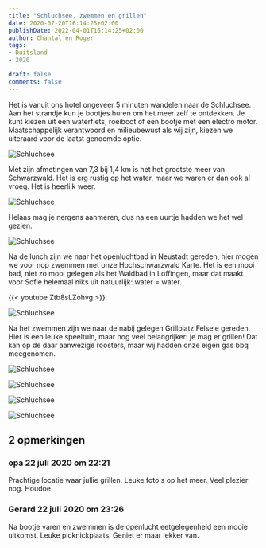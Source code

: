 ```yaml
---
title: "Schluchsee, zwemmen en grillen"
date: 2020-07-20T16:14:25+02:00
publishDate: 2022-04-01T16:14:25+02:00
author: Chantal en Roger
tags:
- Duitsland
- 2020

draft: false
comments: false
---
```


Het is vanuit ons hotel ongeveer 5 minuten wandelen naar de Schluchsee. Aan het strandje kun je bootjes huren om het meer zelf te ontdekken. Je kunt kiezen uit een waterfiets, roeiboot of een bootje met een electro motor. Maatschappelijk verantwoord en milieubewust als wij zijn, kiezen we uiteraard voor de laatst genoemde optie.

![Schluchsee](./images/IMG_7942.jpg)

Met zijn afmetingen van 7,3 bij 1,4 km is het het grootste meer van Schwarzwald. Het is erg rustig op het water, maar we waren er dan ook al vroeg. Het is heerlijk weer.

![Schluchsee](./images/IMG_7943.jpg)

Helaas mag je nergens aanmeren, dus na een uurtje hadden we het wel gezien.

![Schluchsee](./images/IMG_9734.jpg)

Na de lunch zijn we naar het openluchtbad in Neustadt gereden, hier mogen we voor nop zwemmen met onze Hochschwarzwald Karte. Het is een mooi bad, niet zo mooi gelegen als het Waldbad in Loffingen, maar dat maakt voor Sofie helemaal niks uit natuurlijk: water = water.

{{< youtube Ztb8sLZohvg >}}

![Schluchsee](./images/IMG_7947.jpg)

Na het zwemmen zijn we naar de nabij gelegen Grillplatz Felsele gereden. Hier is een leuke speeltuin, maar nog veel belangrijker: je mag er grillen! Dat kan op de daar aanwezige roosters, maar wij hadden onze eigen gas bbq meegenomen.

![Schluchsee](./images/IMG_7952.jpg)

![Schluchsee](./images/IMG_7953.JPG)

![Schluchsee](./images/IMG_9744.jpg)

![Schluchsee](./images/IMG_7963.jpg)

## 2 opmerkingen

### opa 22 juli 2020 om 22:21

Prachtige locatie waar jullie grillen. Leuke foto's op het meer.
Veel plezier nog. Houdoe

### Gerard 22 juli 2020 om 23:26

Na bootje varen en zwemmen is de openlucht eetgelegenheid een mooie uitkomst. Leuke picknickplaats. Geniet er maar lekker van.
